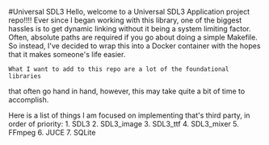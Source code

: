 #Universal SDL3
    Hello, welcome to a Universal SDL3 Application project repo!!!! Ever
since I began working with this library, one of the biggest hassles is
to get dynamic linking without it being a system limiting factor. Often,
absolute paths are required if you go about doing a simple Makefile. So
instead, I've decided to wrap this into a Docker container with the hopes
that it makes someone's life easier.

    What I want to add to this repo are a lot of the foundational libraries
that often go hand in hand, however, this may take quite a bit of time to
accomplish. 

Here is a list of things I am focused on implementing that's third party, 
in order of priority:
    1. SDL3
    2. SDL3_image
    3. SDL3_ttf
    4. SDL3_mixer
    5. FFmpeg
    6. JUCE
    7. SQLite